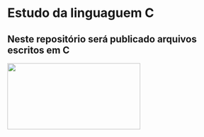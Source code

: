 # Estudo da linguaguem C
## Neste repositório será publicado arquivos escritos em C

<img src="https://blog.mchalet.com.br/_next/image?url=https%3A%2F%2Fmedia.graphassets.com%2F15iiSXSRMSFSooKzltg6&w=3840&q=100" 
height="150" width="300">